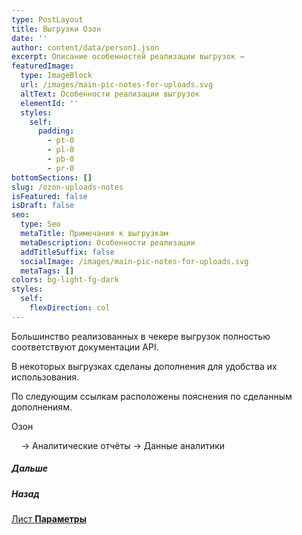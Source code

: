 ```yaml
---
type: PostLayout
title: Выгрузки Озон
date: ''
author: content/data/person1.json
excerpt: Описание особенностей реализации выгрузок →
featuredImage:
  type: ImageBlock
  url: /images/main-pic-notes-for-uploads.svg
  altText: Особенности реализации выгрузок
  elementId: ''
  styles:
    self:
      padding:
        - pt-0
        - pl-0
        - pb-0
        - pr-0
bottomSections: []
slug: /ozon-uploads-notes
isFeatured: false
isDraft: false
seo:
  type: Seo
  metaTitle: Примечания к выгрузкам
  metaDescription: Особенности реализации
  addTitleSuffix: false
  socialImage: /images/main-pic-notes-for-uploads.svg
  metaTags: []
colors: bg-light-fg-dark
styles:
  self:
    flexDirection: col
---
```

Большинство реализованных в чекере выгрузок полностью соответствуют документации API.

В некоторых выгрузках сделаны дополнения для удобства их использования.

По следующим ссылкам расположены пояснения по сделанным дополнениям.

Озон

    → Аналитические отчёты → Данные аналитики

##### Дальше

##### Назад

[Лист **Параметры**](/blog/parameters-list-control-panel/)
